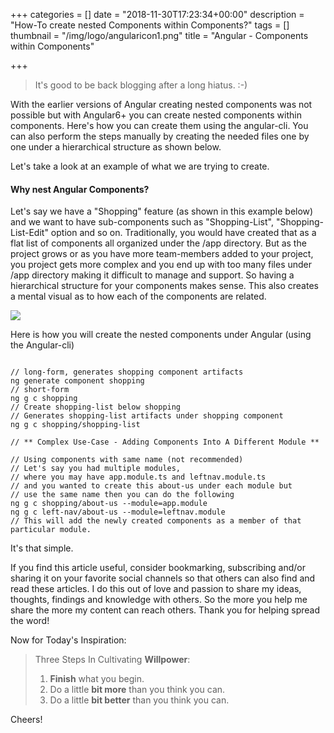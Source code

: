 +++
categories = []
date = "2018-11-30T17:23:34+00:00"
description = "How-To create nested Components within Components?"
tags = []
thumbnail = "/img/logo/angularicon1.png"
title = "Angular - Components within Components"

+++
> It's good to be back blogging after a long hiatus. :-)

With the earlier versions of Angular creating nested components was not possible but with Angular6+ you can create nested components within components. Here's how you can create them using the angular-cli. You can also perform the steps manually by creating the needed files one by one under a hierarchical structure as shown below.

Let's take a look at an example of what we are trying to create.

#### Why nest Angular Components?

Let's say we have a "Shopping" feature (as shown in this example below) and we want to have sub-components such as "Shopping-List", "Shopping-List-Edit" option and so on. Traditionally, you would have created that as a flat list of components all organized under the /app directory. But as the project grows or as you have more team-members added to your project, you project gets more complex and you end up with too many files under /app directory making it difficult to manage and support. So having a hierarchical structure for your components makes sense. This also creates a mental visual as to how each of the components are related.

![](/img/11-2018/Angular-Components.jpg)

Here is how you will create the nested components under Angular (using the Angular-cli)

<pre><code class="language-javascript line-numbers">
// long-form, generates shopping component artifacts
ng generate component shopping
// short-form
ng g c shopping
// Create shopping-list below shopping
// Generates shopping-list artifacts under shopping component
ng g c shopping/shopping-list

// ** Complex Use-Case - Adding Components Into A Different Module **

// Using components with same name (not recommended)
// Let's say you had multiple modules,
// where you may have app.module.ts and leftnav.module.ts
// and you wanted to create this about-us under each module but
// use the same name then you can do the following
ng g c shopping/about-us --module=app.module
ng g c left-nav/about-us --module=leftnav.module
// This will add the newly created components as a member of that particular module.
</code></pre>
    
    
    

It's that simple.

If you find this article useful, consider bookmarking, subscribing and/or sharing it on your favorite social channels so that others can also find and read these articles. I do this out of love and passion to share my ideas, thoughts, findings and knowledge with others. So the more you help me share the more my content can reach others. Thank you for helping spread the word!

Now for Today's Inspiration:

> Three Steps In Cultivating **Willpower**:
>
> 1. **Finish** what you begin.
> 2. Do a little **bit more** than you think you can.
> 3. Do a little **bit better** than you think you can.

Cheers!